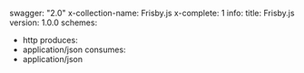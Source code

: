 swagger: "2.0"
x-collection-name: Frisby.js
x-complete: 1
info:
  title: Frisby.js
  version: 1.0.0
schemes:
- http
produces:
- application/json
consumes:
- application/json